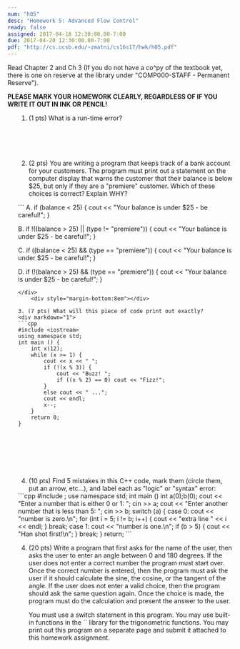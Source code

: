 ```yaml
---
num: "h05"
desc: "Homework 5: Advanced Flow Control"
ready: false
assigned: 2017-04-18 12:30:00.00-7:00
due: 2017-04-20 12:30:00.00-7:00
pdf: "http://cs.ucsb.edu/~zmatni/cs16s17/hwk/h05.pdf"
---
```

Read Chapter 2 and Ch 3 (If you do not have a co^py of the textbook yet, there is one on reserve at the library under "COMP000-STAFF - Permanent Reserve").

<b>PLEASE MARK YOUR HOMEWORK CLEARLY, REGARDLESS OF IF YOU WRITE IT OUT IN INK OR PENCIL!</b>

<ol markdown="1">

1. (1 pts) What is a run-time error?
	<div style="margin-bottom:6em"></div>

2. (2 pts) You are writing a program that keeps track of a bank account for your customers.
	The program must print out a statement on the computer display that warns the customer that their 
	balance is below $25, but only if they are a "premiere" customer. Which of these choices is correct? 
	Explain WHY?
	<div style="margin-bottom:1em"></div> 
	        
<div markdown="1">
```
A.  if (balance < 25) { cout << "Your balance is under $25 - be careful!"; }

B.  if !((balance > 25) || (type != "premiere")) { cout << "Your balance is under $25 - be careful!"; }

C.  if ((balance < 25) && (type == "premiere")) { cout << "Your balance is under $25 - be careful!"; }

D.  if (!(balance > 25) && (type == "premiere")) { cout << "Your balance is under $25 - be careful!"; }

```
</div>
	<div style="margin-bottom:8em"></div>

3. (7 pts) What will this piece of code print out exactly?
<div markdown="1">
```cpp
#include <iostream>
using namespace std;
int main () {
	int x(12);
	while (x >= 1) { 
		cout << x << " "; 
		if (!(x % 3)) {
			cout << "Buzz! ";
			if ((x % 2) == 0) cout << "Fizz!"; 
		}
		else cout << " ...";
		cout << endl;
		x--;
	}	
	return 0;
}	
```
</div>
<div style="margin-bottom:8em"></div>

<div class="pagebreak"></div>

4. (10 pts) Find 5 mistakes in this C++ code, mark them (circle them, put an arrow, etc...), and label each as "logic" or "syntax" error:
<div markdown="1">
```cpp
#include <iostream>;
use namespace std;
int main () 
	    int a(0);b(0);
		cout << "Enter a number that is either 0 or 1: ";
		cin >> a;
		cout << "Enter another number that is less than 5: ";
		cin >> b;
		switch (a) { 
			case 0: 
			cout << "number is zero.\n"; 
			for (int i = 5; i != b; i++) {
				cout << "extra line " << i << endl;
			}
			break; 
			case 1: 
			cout << "number is one.\n"; 
			if (b > 5) {
				cout << "Han shot first!\n";
			}
			break; 
		}
		return;
```
</div>
	
4.	(20 pts) Write a program that first asks for the name of the user, then asks the user to enter 
	an angle between 0 and 180 degrees. If the user does not enter a correct number 
	the program must start over. Once the correct number is entered, then the program must ask the user 
	if it should calculate the sine, the cosine, or the tangent of the angle. If the user does not enter a 
	valid choice, then the program should ask the same question again. Once the choice is made, the 
	program must do the calculation and present the answer to the user.
	<div style="margin-bottom:1em"></div>
	You must use a switch statement in this program. You may use built-in functions in 
	the `<cmath>` library for the trigonometric functions. You may print out this program on a separate page 
	and submit it attached to this homework assignment.
	
	<div style="margin-bottom:1em"></div>
</ol>
